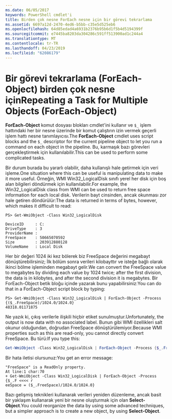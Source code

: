 ```yaml
---
ms.date: 06/05/2017
keywords: PowerShell cmdlet'i
title: Birden çok nesne ForEach nesne için bir görevi tekrarlama
ms.assetid: 6697a12d-2470-4ed6-b5bb-c35e5d525eb6
ms.openlocfilehash: 64d85edad4a6931b2376b95b6d1f5b4d5194399f
ms.sourcegitcommit: e7445ba8203da304286c591ff513900ad1c244a4
ms.translationtype: MT
ms.contentlocale: tr-TR
ms.lasthandoff: 04/23/2019
ms.locfileid: "62086179"
---
```

# <a name="repeating-a-task-for-multiple-objects-foreach-object"></a><span data-ttu-id="cd79a-103">Bir görevi tekrarlama (ForEach-Object) birden çok nesne için</span><span class="sxs-lookup"><span data-stu-id="cd79a-103">Repeating a Task for Multiple Objects (ForEach-Object)</span></span>

<span data-ttu-id="cd79a-104">**ForEach-Object** komut dosyası blokları cmdlet'ini kullanır ve `$_` işlem hattındaki her bir nesne üzerinde bir komut çalıştırın izin vermek geçerli işlem hattı nesne tanımlayıcısı.</span><span class="sxs-lookup"><span data-stu-id="cd79a-104">The **ForEach-Object** cmdlet uses script blocks and the `$_` descriptor for the current pipeline object to let you run a command on each object in the pipeline.</span></span> <span data-ttu-id="cd79a-105">Bu, karmaşık bazı görevleri gerçekleştirmek için kullanılabilir.</span><span class="sxs-lookup"><span data-stu-id="cd79a-105">This can be used to perform some complicated tasks.</span></span>

<span data-ttu-id="cd79a-106">Bir durum burada bu yararlı olabilir, daha kullanışlı hale getirmek için veri işleme.</span><span class="sxs-lookup"><span data-stu-id="cd79a-106">One situation where this can be useful is manipulating data to make it more useful.</span></span> <span data-ttu-id="cd79a-107">Örneğin, WMI Win32_LogicalDisk sınıfı yerel her disk için boş alan bilgileri döndürmek için kullanılabilir.</span><span class="sxs-lookup"><span data-stu-id="cd79a-107">For example, the Win32_LogicalDisk class from WMI can be used to return free space information for each local disk.</span></span> <span data-ttu-id="cd79a-108">Verilerin bayt cinsinden, ancak okunması zor hale getiren döndürülür:</span><span class="sxs-lookup"><span data-stu-id="cd79a-108">The data is returned in terms of bytes, however, which makes it difficult to read:</span></span>

```
PS> Get-WmiObject -Class Win32_LogicalDisk

DeviceID     : C:
DriveType    : 3
ProviderName :
FreeSpace    : 50665070592
Size         : 203912880128
VolumeName   : Local Disk
```

<span data-ttu-id="cd79a-109">Her bir değeri 1024 iki kez bölerek biz FreeSpace değerini megabayt dönüştürebilirsiniz; İlk bölüm sonra verileri kilobayttır ve isteğe bağlı olarak ikinci bölme işleminden megabayt gelir.</span><span class="sxs-lookup"><span data-stu-id="cd79a-109">We can convert the FreeSpace value to megabytes by dividing each value by 1024 twice; after the first division, the data is in kilobytes, and after the second division it is megabytes.</span></span> <span data-ttu-id="cd79a-110">Bir ForEach-Object betik bloğu içinde yazarak bunu yapabilirsiniz:</span><span class="sxs-lookup"><span data-stu-id="cd79a-110">You can do that in a ForEach-Object script block by typing:</span></span>

```
PS> Get-WmiObject -Class Win32_LogicalDisk | ForEach-Object -Process {($_.FreeSpace)/1024.0/1024.0}
48318.01171875
```

<span data-ttu-id="cd79a-111">Ne yazık ki, çıkış verilerle ilişkili hiçbir etiket sunulmuştur.</span><span class="sxs-lookup"><span data-stu-id="cd79a-111">Unfortunately, the output is now data with no associated label.</span></span> <span data-ttu-id="cd79a-112">Bunun gibi WMI özellikleri salt okunur olduğundan, doğrudan FreeSpace dönüştürülemiyor.</span><span class="sxs-lookup"><span data-stu-id="cd79a-112">Because WMI properties such as this are read-only, you cannot directly convert FreeSpace.</span></span> <span data-ttu-id="cd79a-113">Bu türü:</span><span class="sxs-lookup"><span data-stu-id="cd79a-113">If you type this:</span></span>

```powershell
Get-WmiObject -Class Win32_LogicalDisk | ForEach-Object -Process {$_.FreeSpace = ($_.FreeSpace)/1024.0/1024.0}
```

<span data-ttu-id="cd79a-114">Bir hata iletisi olursunuz:</span><span class="sxs-lookup"><span data-stu-id="cd79a-114">You get an error message:</span></span>

```output
"FreeSpace" is a ReadOnly property.
At line:1 char:70
+ Get-WmiObject -Class Win32_LogicalDisk | ForEach-Object -Process {$_.F <<<< r
eeSpace = ($_.FreeSpace)/1024.0/1024.0}
```

<span data-ttu-id="cd79a-115">Bazı gelişmiş teknikleri kullanarak verileri yeniden düzenleme, ancak basit bir yaklaşım kullanarak yeni bir nesne oluşturmak için olan **Select-Object**.</span><span class="sxs-lookup"><span data-stu-id="cd79a-115">You could reorganize the data by using some advanced techniques, but a simpler approach is to create a new object, by using **Select-Object**.</span></span>